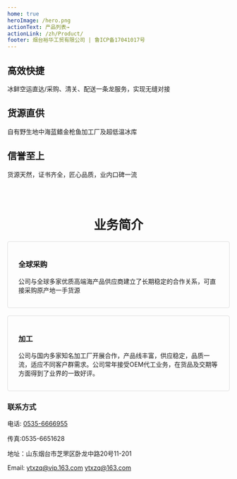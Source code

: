 ```yaml
---
home: true
heroImage: /hero.png
actionText: 产品列表→
actionLink: /zh/Product/
footer: 烟台裕华工贸有限公司 | 鲁ICP备17041017号
---
```


<div class="features">
  <div class="feature">
    <h2>高效快捷</h2>
    <p>冰鲜空运直达/采购、清关、配送一条龙服务，实现无缝对接</p>
  </div>
  <div class="feature">
    <h2>货源直供</h2>
    <p>自有野生地中海蓝鳍金枪鱼加工厂及超低温冰库</p>
  </div>
  <div class="feature">
    <h2>信誉至上</h2>
    <p>货源天然，证书齐全，匠心品质，业内口碑一流</p>
  </div>
</div>
<div style='height: 30px'></div>
<h1 style="text-align: center">业务简介</h1>
<div style="    padding: 1rem 1.5rem;
    border: 1px solid #ddd;
    border-radius: 4px;">
  <h3>全球采购 <Badge text="原产地" type="warn"/> <Badge text="全球化"/></h3> 
  
  <p>公司与全球多家优质高端海产品供应商建立了长期稳定的合作关系，可直接采购原产地一手货源</p>
</div>
&nbsp 
<div style="    padding: 1rem 1.5rem;
    border: 1px solid #ddd;
    border-radius: 4px;">
  <h3>加工</h3> 
  
  <p>公司与国内多家知名加工厂开展合作，产品线丰富，供应稳定，品质一流，适应不同客户群需求。公司常年接受OEM代工业务，在货品及交期等方面得到了业界的一致好评。</p>
</div>

### 联系方式

电话:
<a href="tel:0535-6666955">0535-6666955</a>

传真:0535-6651628

地址：山东烟台市芝罘区卧龙中路20号11-201

Email:
<a href="mailto:ytxzq@vip.163.com">ytxzq@vip.163.com</a>
ytxzq@163.com